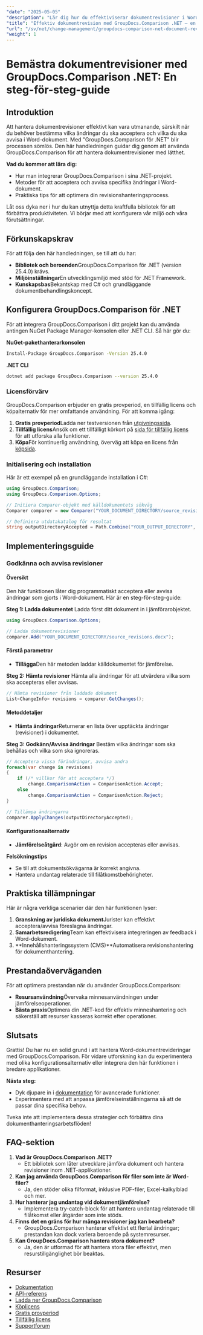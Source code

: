 ```yaml
---
"date": "2025-05-05"
"description": "Lär dig hur du effektiviserar dokumentrevisioner i Word med GroupDocs.Comparison för .NET. Upptäck metoder för att enkelt acceptera eller avvisa ändringar."
"title": "Effektiv dokumentrevision med GroupDocs.Comparison .NET – en omfattande guide"
"url": "/sv/net/change-management/groupdocs-comparison-net-document-revisions-guide/"
"weight": 1
---
```


# Bemästra dokumentrevisioner med GroupDocs.Comparison .NET: En steg-för-steg-guide

## Introduktion
Att hantera dokumentrevisioner effektivt kan vara utmanande, särskilt när du behöver bestämma vilka ändringar du ska acceptera och vilka du ska avvisa i Word-dokument. Med "GroupDocs.Comparison för .NET" blir processen sömlös. Den här handledningen guidar dig genom att använda GroupDocs.Comparison för att hantera dokumentrevisioner med lätthet.

**Vad du kommer att lära dig:**
- Hur man integrerar GroupDocs.Comparison i sina .NET-projekt.
- Metoder för att acceptera och avvisa specifika ändringar i Word-dokument.
- Praktiska tips för att optimera din revisionshanteringsprocess.

Låt oss dyka ner i hur du kan utnyttja detta kraftfulla bibliotek för att förbättra produktiviteten. Vi börjar med att konfigurera vår miljö och våra förutsättningar.

## Förkunskapskrav
För att följa den här handledningen, se till att du har:
- **Bibliotek och beroenden**GroupDocs.Comparison för .NET (version 25.4.0) krävs.
- **Miljöinställningar**En utvecklingsmiljö med stöd för .NET Framework.
- **Kunskapsbas**Bekantskap med C# och grundläggande dokumentbehandlingskoncept.

## Konfigurera GroupDocs.Comparison för .NET
För att integrera GroupDocs.Comparison i ditt projekt kan du använda antingen NuGet Package Manager-konsolen eller .NET CLI. Så här gör du:

**NuGet-pakethanterarkonsolen**
```bash
Install-Package GroupDocs.Comparison -Version 25.4.0
```

**.NET CLI**
```bash
dotnet add package GroupDocs.Comparison --version 25.4.0
```

### Licensförvärv
GroupDocs.Comparison erbjuder en gratis provperiod, en tillfällig licens och köpalternativ för mer omfattande användning. För att komma igång:
1. **Gratis provperiod**Ladda ner testversionen från [utgivningssida](https://releases.groupdocs.com/comparison/net/).
2. **Tillfällig licens**Ansök om ett tillfälligt körkort på [sida för tillfällig licens](https://purchase.groupdocs.com/temporary-license/) för att utforska alla funktioner.
3. **Köpa**För kontinuerlig användning, överväg att köpa en licens från [köpsida](https://purchase.groupdocs.com/buy).

### Initialisering och installation
Här är ett exempel på en grundläggande installation i C#:
```csharp
using GroupDocs.Comparison;
using GroupDocs.Comparison.Options;

// Initiera Comparer-objekt med källdokumentets sökväg
Comparer comparer = new Comparer("YOUR_DOCUMENT_DIRECTORY/source_revisions.docx");

// Definiera utdatakatalog för resultat
string outputDirectoryAccepted = Path.Combine("YOUR_OUTPUT_DIRECTORY", "accepted_changes.docx");
```

## Implementeringsguide
### Godkänna och avvisa revisioner
#### Översikt
Den här funktionen låter dig programmatiskt acceptera eller avvisa ändringar som gjorts i Word-dokument. Här är en steg-för-steg-guide:

**Steg 1: Ladda dokumentet**
Ladda först ditt dokument in i jämförarobjektet.
```csharp
using GroupDocs.Comparison.Options;

// Ladda dokumentrevisioner
comparer.Add("YOUR_DOCUMENT_DIRECTORY/source_revisions.docx");
```

#### Förstå parametrar
- **Tillägga**Den här metoden laddar källdokumentet för jämförelse.

**Steg 2: Hämta revisioner**
Hämta alla ändringar för att utvärdera vilka som ska accepteras eller avvisas.
```csharp
// Hämta revisioner från laddade dokument
List<ChangeInfo> revisions = comparer.GetChanges();
```

#### Metoddetaljer
- **Hämta ändringar**Returnerar en lista över upptäckta ändringar (revisioner) i dokumentet.

**Steg 3: Godkänn/Avvisa ändringar**
Bestäm vilka ändringar som ska behållas och vilka som ska ignoreras.
```csharp
// Acceptera vissa förändringar, avvisa andra
foreach(var change in revisions)
{
    if (/* villkor för att acceptera */)
        change.ComparisonAction = ComparisonAction.Accept;
    else
        change.ComparisonAction = ComparisonAction.Reject;
}

// Tillämpa ändringarna
comparer.ApplyChanges(outputDirectoryAccepted);
```

#### Konfigurationsalternativ
- **Jämförelseåtgärd**: Avgör om en revision accepteras eller avvisas.

**Felsökningstips**
- Se till att dokumentsökvägarna är korrekt angivna.
- Hantera undantag relaterade till filåtkomstbehörigheter.

## Praktiska tillämpningar
Här är några verkliga scenarier där den här funktionen lyser:
1. **Granskning av juridiska dokument**Jurister kan effektivt acceptera/avvisa föreslagna ändringar.
2. **Samarbetsredigering**Team kan effektivisera integreringen av feedback i Word-dokument.
3. **Innehållshanteringssystem (CMS)**Automatisera revisionshantering för dokumenthantering.

## Prestandaöverväganden
För att optimera prestandan när du använder GroupDocs.Comparison:
- **Resursanvändning**Övervaka minnesanvändningen under jämförelseoperationer.
- **Bästa praxis**Optimera din .NET-kod för effektiv minneshantering och säkerställ att resurser kasseras korrekt efter operationer.

## Slutsats
Grattis! Du har nu en solid grund i att hantera Word-dokumentrevideringar med GroupDocs.Comparison. För vidare utforskning kan du experimentera med olika konfigurationsalternativ eller integrera den här funktionen i bredare applikationer.

**Nästa steg:**
- Dyk djupare in i [dokumentation](https://docs.groupdocs.com/comparison/net/) för avancerade funktioner.
- Experimentera med att anpassa jämförelseinställningarna så att de passar dina specifika behov.

Tveka inte att implementera dessa strategier och förbättra dina dokumenthanteringsarbetsflöden!

## FAQ-sektion
1. **Vad är GroupDocs.Comparison .NET?**
   - Ett bibliotek som låter utvecklare jämföra dokument och hantera revisioner inom .NET-applikationer.
2. **Kan jag använda GroupDocs.Comparison för filer som inte är Word-filer?**
   - Ja, den stöder olika filformat, inklusive PDF-filer, Excel-kalkylblad och mer.
3. **Hur hanterar jag undantag vid dokumentjämförelse?**
   - Implementera try-catch-block för att hantera undantag relaterade till filåtkomst eller åtgärder som inte stöds.
4. **Finns det en gräns för hur många revisioner jag kan bearbeta?**
   - GroupDocs.Comparison hanterar effektivt ett flertal ändringar; prestandan kan dock variera beroende på systemresurser.
5. **Kan GroupDocs.Comparison hantera stora dokument?**
   - Ja, den är utformad för att hantera stora filer effektivt, men resurstillgänglighet bör beaktas.

## Resurser
- [Dokumentation](https://docs.groupdocs.com/comparison/net/)
- [API-referens](https://reference.groupdocs.com/comparison/net/)
- [Ladda ner GroupDocs.Comparison](https://releases.groupdocs.com/comparison/net/)
- [Köplicens](https://purchase.groupdocs.com/buy)
- [Gratis provperiod](https://releases.groupdocs.com/comparison/net/)
- [Tillfällig licens](https://purchase.groupdocs.com/temporary-license/)
- [Supportforum](https://forum.groupdocs.com/c/comparison/)